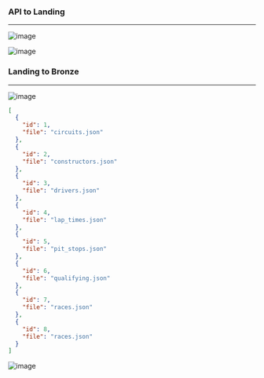 ### API to Landing
---
![image](https://github.com/user-attachments/assets/13f5b8a6-a957-4b6b-bcff-5ba710e2e5e8)


![image](https://github.com/user-attachments/assets/6c5f71c7-7a55-4297-b90f-9d140d597d79)



### Landing to Bronze
---
![image](https://github.com/user-attachments/assets/caa7c77a-232d-4fad-83f7-b7599f9659f0)


```` json
[
  {
    "id": 1,
    "file": "circuits.json"
  },
  {
    "id": 2,
    "file": "constructors.json"
  },
  {
    "id": 3,
    "file": "drivers.json"
  },
  {
    "id": 4,
    "file": "lap_times.json"
  },
  {
    "id": 5,
    "file": "pit_stops.json"
  },
  {
    "id": 6,
    "file": "qualifying.json"
  },
  {
    "id": 7,
    "file": "races.json"
  },
  {
    "id": 8,
    "file": "races.json"
  }
]
````

![image](https://github.com/user-attachments/assets/4b96467e-a78f-4596-85df-72747cb0cfa0)



